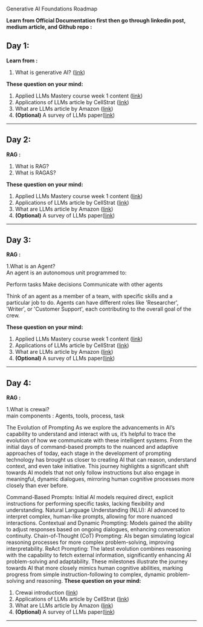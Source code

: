 Generative AI Foundations Roadmap 

**Learn from Official Documentation first then go through linkedin post, medium article, and Github repo  :**

## Day 1:

**Learn from   :**

1. What is generative AI? ([link](https://youtu.be/_6R7Ym6Vy_I?si=2kI4uZrR4itAVJv5))

**These question on your mind:**

1. Applied LLMs Mastery course week 1 content ([link](https://github.com/aishwaryanr/awesome-generative-ai-guide/blob/main/free_courses/Applied_LLMs_Mastery_2024/week1_part1_foundations.md))
2. Applications of LLMs article by CellStrat ([link](https://cellstrat.medium.com/real-world-use-cases-for-large-language-models-llms-d71c3a577bf2))
3. What are LLMs article by Amazon ([link](https://aws.amazon.com/what-is/large-language-model/))
4. **(Optional)** A survey of LLMs paper([link](https://arxiv.org/abs/2303.18223)) 

---
## Day 2:

**RAG   :**

1. What is RAG? 
2. What is RAGAS? 

**These question on your mind:**

1. Applied LLMs Mastery course week 1 content ([link](https://github.com/aishwaryanr/awesome-generative-ai-guide/blob/main/free_courses/Applied_LLMs_Mastery_2024/week1_part1_foundations.md))
2. Applications of LLMs article by CellStrat ([link](https://cellstrat.medium.com/real-world-use-cases-for-large-language-models-llms-d71c3a577bf2))
3. What are LLMs article by Amazon ([link](https://aws.amazon.com/what-is/large-language-model/))
4. **(Optional)** A survey of LLMs paper([link](https://arxiv.org/abs/2303.18223)) 

---
## Day 3:

**RAG   :**

1.What is an Agent? <Br>
An agent is an autonomous unit programmed to:

Perform tasks
Make decisions
Communicate with other agents

Think of an agent as a member of a team, with specific skills and a particular job to do. Agents can have different roles like 'Researcher', 'Writer', or 'Customer Support', each contributing to the overall goal of the crew. 

**These question on your mind:**

1. Applied LLMs Mastery course week 1 content ([link](https://github.com/aishwaryanr/awesome-generative-ai-guide/blob/main/free_courses/Applied_LLMs_Mastery_2024/week1_part1_foundations.md))
2. Applications of LLMs article by CellStrat ([link](https://cellstrat.medium.com/real-world-use-cases-for-large-language-models-llms-d71c3a577bf2))
3. What are LLMs article by Amazon ([link](https://aws.amazon.com/what-is/large-language-model/))
4. **(Optional)** A survey of LLMs paper([link](https://arxiv.org/abs/2303.18223)) 

---

## Day 4:

**RAG   :**

1.What is crewai? <Br>
main components : Agents, tools, process, task

The Evolution of Prompting
As we explore the advancements in AI’s capability to understand and interact with us, it’s helpful to trace the evolution of how we communicate with these intelligent systems. From the initial days of command-based prompts to the nuanced and adaptive approaches of today, each stage in the development of prompting technology has brought us closer to creating AI that can reason, understand context, and even take initiative. This journey highlights a significant shift towards AI models that not only follow instructions but also engage in meaningful, dynamic dialogues, mirroring human cognitive processes more closely than ever before.

Command-Based Prompts: Initial AI models required direct, explicit instructions for performing specific tasks, lacking flexibility and understanding.
Natural Language Understanding (NLU): AI advanced to interpret complex, human-like prompts, allowing for more nuanced interactions.
Contextual and Dynamic Prompting: Models gained the ability to adjust responses based on ongoing dialogues, enhancing conversation continuity.
Chain-of-Thought (CoT) Prompting: AIs began simulating logical reasoning processes for more complex problem-solving, improving interpretability.
ReAct Prompting: The latest evolution combines reasoning with the capability to fetch external information, significantly enhancing AI problem-solving and adaptability.
These milestones illustrate the journey towards AI that more closely mimics human cognitive abilities, marking progress from simple instruction-following to complex, dynamic problem-solving and reasoning.
**These question on your mind:**

1. Crewai introduction ([link](https://medium.com/@elle.neal_71064/how-i-made-an-ai-team-do-my-work-for-me-using-cohere-and-crewai-c9044b7ff027))
2. Applications of LLMs article by CellStrat ([link](https://cellstrat.medium.com/real-world-use-cases-for-large-language-models-llms-d71c3a577bf2))
3. What are LLMs article by Amazon ([link](https://aws.amazon.com/what-is/large-language-model/))
4. **(Optional)** A survey of LLMs paper([link](https://arxiv.org/abs/2303.18223)) 

---